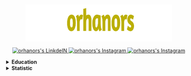 <p align="center">
    <img src="https://github.com/orhanors/orhanors/blob/main/me2.png" width="400px" height="100px" alt="orhan örs" />
</p>
<p align="center">
<a href="https://www.linkedin.com/in/orhanors/">
  <img alt="orhanors's LinkdeIN" width="35px" src="https://image.flaticon.com/icons/svg/2111/2111465.svg" />
</a>
<a href="mailto:orsorhan1@gmail.com">
  <img alt="orhanors's Instagram" width="35px" src="https://image.flaticon.com/icons/svg/324/324123.svg" />
</a>
<a href="https://www.instagram.com/orhanors_">
  <img alt="orhanors's Instagram" width="35px" src="https://image.flaticon.com/icons/svg/2111/2111421.svg" />
</a>
</p>

<details>
<summary><b> Education </b></summary>
    <h3> :trophy: Strive School </h3>   Full-Stack Developer (MERN Stack)
    <h3> :trophy: Ege University </h3>  Computer Science
</details>

<details>
<summary><b> Statistic </b></summary>
     </br>
<img src='https://github-readme-stats.vercel.app/api?username=orhanors&show_icons=true&theme=tokyonight&count_private=true&line_height=40'  align="left" />
<img src='https://github-readme-stats.vercel.app/api/top-langs/?username=orhanors&theme=tokyonight&hide_langs_below=4' />
</details>

